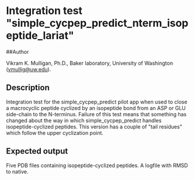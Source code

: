 # Integration test "simple\_cycpep\_predict\_nterm\_isopeptide\_lariat"

##Author

Vikram K. Mulligan, Ph.D., Baker laboratory, University of Washington (vmullig@uw.edu).

## Description

Integration test for the simple\_cycpep\_predict pilot app when used to close a macrocyclic
peptide cyclized by an isopeptide bond from an ASP or GLU side-chain to the N-terminus.  Failure
of this test means that something has changed about the way in which simple\_cycpep\_predict
handles isopeptide-cyclized peptides.  This version has a couple of "tail residues" which follow
the upper cyclization point.

## Expected output

Five PDB files containing isopeptide-cyclized peptides.  A logfile with RMSD to native.
